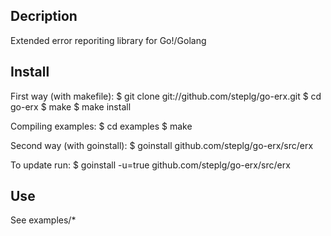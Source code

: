 Decription
--------
Extended error reporiting library for Go!/Golang

Install
--------
First way (with makefile):
	$ git clone git://github.com/steplg/go-erx.git
	$ cd go-erx
	$ make
	$ make install

Compiling examples:
	$ cd examples
	$ make

Second way (with goinstall):
	$ goinstall github.com/steplg/go-erx/src/erx

To update run:
	$ goinstall -u=true github.com/steplg/go-erx/src/erx

Use
--------
See examples/*
